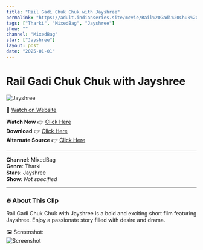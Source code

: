 ```yaml
---
title: "Rail Gadi Chuk Chuk with Jayshree"
permalink: "https://adult.indianseries.site/movie/Rail%20Gadi%20Chuk%20Chuk%20with%20Jayshree"
tags: ["Tharki", "MixedBag", "Jayshree"]
show: ""
channel: "MixedBag"
star: ["Jayshree"]
layout: post
date: "2025-01-01"
---
```


# Rail Gadi Chuk Chuk with Jayshree

![Jayshree](https://shorts.desisins.com/wp-content/uploads/2023/09/Rail-Gadi-Chuk-Chuk-Glifx-DesiSins.com_.jpg)

🔗 [Watch on Website](https://adult.indianseries.site/movie/Rail%20Gadi%20Chuk%20Chuk%20with%20Jayshree)

**Watch Now** 👉 [Click Here](https://adult.indianseries.site/movie/Rail%20Gadi%20Chuk%20Chuk%20with%20Jayshree)  
**Download** 👉 [Click Here](https://adult.indianseries.site/movie/Rail%20Gadi%20Chuk%20Chuk%20with%20Jayshree)  
**Alternate Source** 👉 [Click Here](https://adult.indianseries.site/movie/Rail%20Gadi%20Chuk%20Chuk%20with%20Jayshree)

---

**Channel**: MixedBag  
**Genre**: Tharki  
**Stars**: Jayshree  
**Show**: *Not specified*

---

### 🔥 About This Clip

Rail Gadi Chuk Chuk with Jayshree is a bold and exciting short film featuring Jayshree. Enjoy a passionate story filled with desire and drama.
 
🖼️ Screenshot:  
![Screenshot](https://shorts.desisins.com/wp-content/uploads/2023/09/Rail-Gadi-Chuk-Chuk-Glifx-DesiSins.com_.jpg)

